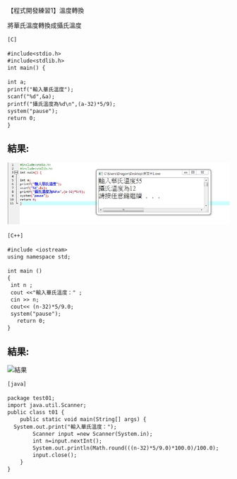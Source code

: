 【程式開發練習1】溫度轉換

將華氏溫度轉換成攝氏溫度
```
[C]

#include<stdio.h> 
#include<stdlib.h> 
int main() { 

int a; 
printf("輸入華氏溫度"); 
scanf("%d",&a); 
printf("攝氏溫度為%d\n",(a-32)*5/9); 
system("pause"); 
return 0; 
} 
```
## 結果:

![結果](/PIC-2/C-溫度轉換.JPG "結果")

```
[C++]

#include <iostream>
using namespace std;
 
int main ()
{
 int n ;
 cout <<"輸入華氏溫度：" ;
 cin >> n;
 cout<< (n-32)*5/9.0;
 system("pause"); 
   return 0;
}
```
## 結果:

![結果](/PIC-2/C+溫度轉換.JPG "結果")

```
[java]

package test01;
import java.util.Scanner;
public class t01 {
	public static void main(String[] args) {
  System.out.print("輸入華氏溫度：");
		Scanner input =new Scanner(System.in);
		int n=input.nextInt();		
		System.out.println(Math.round(((n-32)*5/9.0)*100.0)/100.0);
		input.close();
	}
}
```
